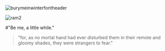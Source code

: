 ![burymeinwinterfontheader](https://user-images.githubusercontent.com/84890976/149672086-903dba96-f770-4da9-84d8-6bfc925e8fc4.png)

![ram2](https://user-images.githubusercontent.com/84890976/149670947-9ed70378-1cd9-42f0-9ab1-c7511f10e82a.jpg)


#"Be me, a little while."

> "for, as no mortal hand had ever disturbed them in their remote and gloomy shades, they were strangers to fear."
> 
<!---
burymeinwinter/burymeinwinter is a ✨ special ✨ repository because its `README.md` (this file) appears on your GitHub profile.
You can click the Preview link to take a look at your changes.
--->
